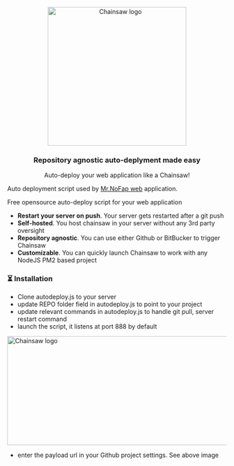 <p align="center">
  <a href="https://warriorcode.xyz">
    <img src="https://warriorcode.xyz/images/chainsaw_logo.png" width="318px" alt="Chainsaw logo" />
  </a>
</p>

<h3 align="center">Repository agnostic auto-deplyment made easy</h3>
<p align="center">Auto-deploy your web application like a Chainsaw!</p>



Auto deployment script used by [Mr.NoFap web](https://chrome.google.com/webstore/detail/mrnofap-block-porn-sites/cpigeaemojebhijbmencldogableknlf?hl=en) application.

Free opensource auto-deploy script for your web application

- **Restart your server on push**. Your server gets restarted after a git push
- **Self-hosted**. You host chainsaw in your server without any 3rd party oversight
- **Repository agnostic**. You can use either Github or BitBucker to trigger Chainsaw
- **Customizable**. You can quickly launch Chainsaw to work with any NodeJS PM2 based project


### ⏳ Installation

- Clone autodeploy.js to your server
- update REPO folder field in autodeploy.js to point to your project
- update relevant commands in autodeploy.js to handle git pull, server restart command
- launch the script, it listens at port 888 by default

<p align="centre">
  <a href="https://warriorcode.xyz">
    <img src="https://warriorcode.xyz/images/github_hooks.png" width="1000px" height="250px" alt="Chainsaw logo" />
  </a>
</p>

- enter the payload url in your Github project settings.  See above image




